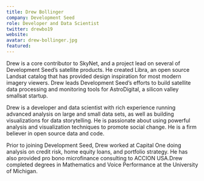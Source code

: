 ```yaml
---
title: Drew Bollinger
company: Development Seed
role: Developer and Data Scientist
twitter: drewbo19
website: 
avatar: drew-bollinger.jpg
featured:
---
```

Drew is a core contributor to SkyNet, and a project lead on several of Development Seed’s satellite products. He created Libra, an open source Landsat catalog that has provided design inspiration for most modern imagery viewers. Drew leads Development Seed’s efforts to build satellite data processing and monitoring tools for AstroDigital, a silicon valley smallsat startup.

Drew is a developer and data scientist with rich experience running advanced analysis on large and small data sets, as well as building visualizations for data storytelling. He is passionate about using powerful analysis and visualization techniques to promote social change. He is a firm believer in open source data and code.

Prior to joining Development Seed, Drew worked at Capital One doing analysis on credit risk, home equity loans, and portfolio strategy. He has also provided pro bono microfinance consulting to ACCION USA.Drew completed degrees in Mathematics and Voice Performance at the University of Michigan.

